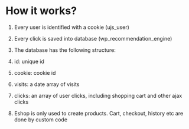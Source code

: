 # How it works?

1. Every user is identified with a cookie (ujs_user)
2. Every click is saved into database (wp_recommendation_engine)
3. The database has the following structure:

  1. id: unique id
  2. cookie: cookie id
  3. visits: a date array of visits
  4. clicks: an array of user clicks, including shopping cart and other ajax clicks
  
4. Eshop is only used to create products. Cart, checkout, history etc are done by custom code

 
